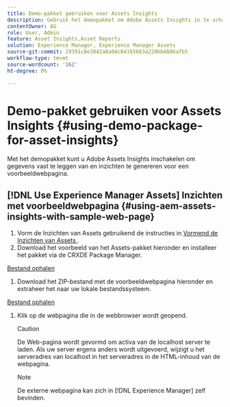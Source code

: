 ```yaml
---
title: Demo-pakket gebruiken voor Assets Insights
description: Gebruik het demopakket om Adobe Assets Insights in te schakelen voor het vastleggen van gegevens van en het genereren van inzichten voor een webpagina.
contentOwner: AG
role: User, Admin
feature: Asset Insights,Asset Reports
solution: Experience Manager, Experience Manager Assets
source-git-commit: 29391c8e3042a8a04c64165663a228bb4886afb5
workflow-type: tm+mt
source-wordcount: '162'
ht-degree: 0%

---
```


# Demo-pakket gebruiken voor Assets Insights {#using-demo-package-for-asset-insights}

Met het demopakket kunt u Adobe Assets Insights inschakelen om gegevens vast te leggen van en inzichten te genereren voor een voorbeeldwebpagina.

## [!DNL Use Experience Manager Assets] Inzichten met voorbeeldwebpagina  {#using-aem-assets-insights-with-sample-web-page}

1. Vorm de Inzichten van Assets gebruikend de instructies in [ Vormend de Inzichten van Assets ](configure-asset-insights.md).
1. Download het voorbeeld van het Assets-pakket hieronder en installeer het pakket via de CRXDE Package Manager.

[Bestand ophalen](assets/insightsdemo.zip)

1. Download het ZIP-bestand met de voorbeeldwebpagina hieronder en extraheer het naar uw lokale bestandssysteem.

[Bestand ophalen](assets/demosite.zip)

1. Klik op de webpagina die in de webbrowser wordt geopend.

   >[!CAUTION]
   >
   >De Web-pagina wordt gevormd om activa van de localhost server te laden. Als uw server ergens anders wordt uitgevoerd, wijzigt u het serveradres van localhost in het serveradres in de HTML-inhoud van de webpagina.

   >[!NOTE]
   >
   >De externe webpagina kan zich in [!DNL Experience Manager] zelf bevinden.
